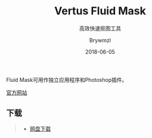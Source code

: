 ﻿---
layout:     post
title:      Vertus Fluid Mask
subtitle:   高效快速抠图工具
date:       2018-06-05
author:     Brywmzl
header-img: img/Fluid-Mask/Bride-Veil-cutout-afterV2.jpg
catalog: true
tags:
    - Fluid Mask
    - 插件
---

Fluid Mask可用作独立应用程序和Photoshop插件。

[官方网站](https://www.vertustech.com/)

## 下载
>- [网盘下载](https://pan.baidu.com/s/163CKsOrxApIa_W3C-bch4g)  